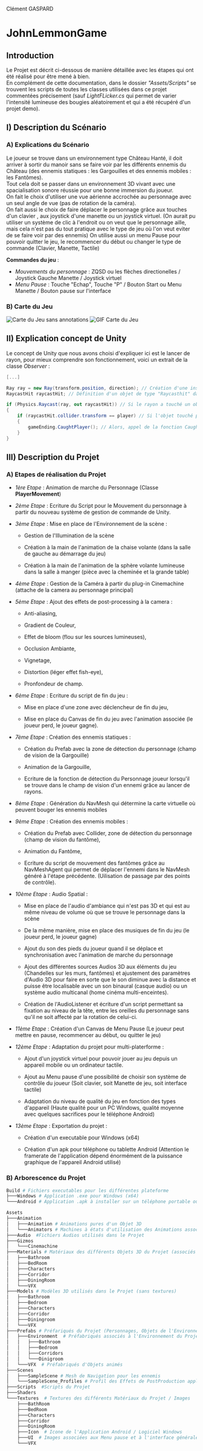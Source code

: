 Clément GASPARD
# JohnLemmonGame

## Introduction

Le Projet est décrit ci-dessous de manière détaillée avec les étapes qui ont été réalisé pour être mené à bien.  
En complément de cette documentation, dans le dossier *"Assets/Scripts"* se trouvent les scripts de toutes les classes utilisées dans ce projet commentées précisement (sauf *LightFLicker.cs* qui permet de varier l'intensité lumineuse des bougies aléatoirement et qui a été récupéré d'un projet demo).

## I) Description du Scénario

### A) Explications du Scénario
Le joueur se trouve dans un environnement type Château Hanté, il doit arriver à sortir du manoir sans se faire voir par les différents ennemis du Château (des ennemis statiques : les Gargouilles et des ennemis mobiles : les Fantômes).  
Tout cela doit se passer dans un environnement 3D vivant avec une spacialisation sonore réussie pour une bonne immersion du joueur.  
On fait le choix d'utiliser une vue aérienne accrochée au personnage avec un seul angle de vue (pas de rotation de la caméra).  
On fait aussi le choix de faire déplacer le personnage grâce aux touches d'un clavier , aux joystick d'une manette ou un joystick virtuel. (On aurait pu utiliser un système de clic à l'endroit ou on veut que le personnage aille, mais cela n'est pas du tout pratique avec le type de jeu où l'on veut eviter de se faire voir par des ennemis)
On utilise aussi un menu Pause pour pouvoir quitter le jeu, le recommencer du début ou changer le type de commande (Clavier, Manette, Tactile)

__Commandes du jeu__ : 
- *Mouvements du personnage*  : ZQSD ou les flèches directionelles / Joystick Gauche Manette / Joystick virtuel
- *Menu Pause* : Touche "Echap", Touche "P" / Bouton Start ou Menu Manette / Bouton pause sur l'interface
### B) Carte du Jeu 

![Carte du Jeu sans annotations](./GameMap_Annotations.png)
![GIF Carte du Jeu](./GameMap_GIF.gif)

## II) Explication concept de Unity

Le concept de Unity que nous avons choisi d'expliquer ici est le lancer de rayon, pour mieux comprendre son fonctionnement, voici un extrait de la classe *Observer* :
```cs
[...]

Ray ray = new Ray(transform.position, direction); // Création d'une instance de Rayon par l'utilisation du constructeur (origine, direction)
RaycastHit raycastHit; // Définition d'un objet de type "Raycasthit" dans le but de connnaître l'objet touché par le rayon

if (Physics.Raycast(ray, out raycastHit)) // Si le rayon a touché un objet, le raycastHit nous donne l'objet touché
{
    if (raycastHit.collider.transform == player) // Si l'objet touché par le rayon est le joueur
    {
        gameEnding.CaughtPlayer(); // Alors, appel de la fonction CaughtPlayer() du Script GameEnding pour dire que le joueur a été attrapé
    }
}
```

## III) Description du Projet

### A) Etapes de réalisation du Projet

- *1ère Etape* : Animation de marche du Personnage (Classe __PlayerMovement__)

- *2ème Etape* : Ecriture du Script pour le Mouvement du personnage à partir du nouveau système de gestion de commande de Unity.

- *3ème Etape* : Mise en place de l'Environnement de la scène : 
    * Gestion de l'Illumination de la scène 

    * Création à la main de l'animation de la chaise volante (dans la salle de gauche au démarrage du jeu)

    * Création à la main de l'animation de la sphère volante lumineuse dans la salle à manger (pièce avec la cheminée et la grande table)

- *4ème Etape* : Gestion de la Caméra à partir du plug-in Cinemachine (attache de la camera au personnage principal)

- *5ème Etape* : Ajout des effets de post-processing à la camera : 
    * Anti-aliasing, 

    * Gradient de Couleur,

    * Effet de bloom (flou sur les sources lumineuses), 

    * Occlusion Ambiante, 

    * Vignetage, 

    * Distortion (léger effet fish-eye),

    * Pronfondeur de champ.

- *6ème Etape* : Ecriture du script de fin du jeu :
    * Mise en place d'une zone avec déclencheur de fin du jeu,

    * Mise en place du Canvas de fin du jeu avec l'animation associée (le joueur perd, le joueur gagne).

- *7ème Etape* : Création des ennemis statiques : 
    * Création du Prefab avec la zone de détection du personnage (champ de vision de la Gargouille)
    
    * Animation de la Gargouille,

    * Ecriture de la fonction de détection du Personnage joueur lorsqu'il se trouve dans le champ de vision d'un ennemi grâce au lancer de rayons.

- *8ème Etape* : Génération du NavMesh qui détermine la carte virtuelle où peuvent bouger les ennemis mobiles

- *9ème Etape* : Création des ennemis mobiles :
    * Création du Prefab avec Collider, zone de détection du personnage (champ de vision du fantôme),

    * Animation du Fantôme,

    * Ecriture du script de mouvement des fantômes grâce au NavMeshAgent qui permet de déplacer l'ennemi dans le NavMesh généré à l'étape précédente. (Uilisation de passage par des points de contrôle).

- *10ème Etape* : Audio Spatial :
    * Mise en place de l'audio d'ambiance qui n'est pas 3D et qui est au même niveau de volume où que se trouve le personnage dans la scène

    * De la même manière, mise en place des musiques de fin du jeu (le joueur perd, le joueur gagne)

    * Ajout du son des pieds du joueur quand il se déplace et synchronisation avec l'animation de marche du personnage

    * Ajout des différentes sources Audios 3D aux éléments du jeu (Chandelles sur les murs, fantômes) et ajustement des paramètres d'Audio 3D pour faire en sorte que le son diminue avec la distance et puisse être localisable avec un son binaural (casque audio) ou un système audio multicanal (home cinéma multi-enceintes).

    * Création de l'AudioListener et écriture d'un script permettant sa fixation au niveau de la tête, entre les oreilles du personnage sans qu'il ne soit affecté par la rotation de celui-ci.

- *11ème Etape* : Création d'un Canvas de Menu Pause (Le joueur peut mettre en pause, recommencer au début, ou quitter le jeu)

- *12ème Etape* : Adaptation du projet pour multi-platerforme : 
    * Ajout d'un joystick virtuel pour pouvoir jouer au jeu depuis un appareil mobile ou un ordinateur tactile.

    * Ajout au Menu pause d'une possibilité de choisir son système de contrôle du joueur (Soit clavier, soit Manette de jeu, soit interface tactile)

    * Adaptation du niveau de qualité du jeu en fonction des types d'appareil (Haute qualité pour un PC Windows, qualité moyenne avec quelques sacrifices pour le téléphone Android)

- *13ème Etape* : Exportation du projet : 
    * Création d'un executable pour Windows (x64)

    * Création d'un apk pour téléphone ou tablette Android (Attention le framerate de l'application dépend énormément de la puissance graphique de l'appareil Android utilisé)



### B) Arborescence du Projet

```bash
Build # Fichiers executables pour les différentes plateforme
├───Windows # Application .exe pour Windows (x64)
└───Android # Application .apk à installer sur un téléphone portable ou une tablette Android

Assets
├───Animation  
│   ├───Animation # Animations pures d'un Objet 3D
│   └───Animators # Machines à états d'utilisation des Animations associées à un GameObject
├───Audio  #Fichiers Audios utilisés dans le Projet
├───Gizmos  
│   └───Cinemachine
├───Materials # Matériaux des différents Objets 3D du Projet (associés aux textures)
│   ├───Bathroom  
│   ├───BedRoom  
│   ├───Characters  
│   ├───Corridor  
│   ├───DiningRoom  
│   └───VFX  
├───Models # Modèles 3D utilisés dans le Projet (sans textures)
│   ├───Bathroom  
│   ├───Bedroom  
│   ├───Characters  
│   ├───Corridor  
│   ├───Diningroom  
│   └───VFX  
├───Prefabs # Préfariqués du Projet (Personnages, Objets de l'Environnement, Animations)
│   ├───Environment  # Préfabriqués associés à l'Environnement du Projet
│   │   ├───Bathroom  
│   │   ├───Bedroom  
│   │   ├───Corridors  
│   │   └───Dinigroom  
│   └───VFX  # Préfabriqués d'Objets animés
├───Scenes  
│   ├───SampleScene # Mesh de Navigation pour les ennemis
│   └───SampleScene_Profiles # Profil des Effets de PostProduction appliqués à la Caméra du Joueur
├───Scripts  #Scripts du Projet
├───Shaders  
└───Textures  # Textures des différents Matériaux du Projet / Images
    ├───BathRoom  
    ├───BedRoom  
    ├───Characters  
    ├───Corridor  
    ├───DiningRoom  
    ├───Icon  # Icone de l'Application Android / Logiciel Windows
    ├───UI  # Images associées aux Menu pause et à l'interface générale
    └───VFX  
```